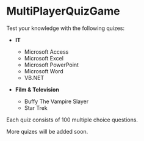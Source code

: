 # MultiPlayerQuizGame

Test your knowledge with the following quizes:

* **IT**
  - Microsoft Access
  - Microsoft Excel
  - Microsoft PowerPoint
  - Microsoft Word
  - VB.NET

* **Film & Television**
  - Buffy The Vampire Slayer
  - Star Trek

Each quiz consists of 100 multiple choice questions.

More quizes will be added soon.
